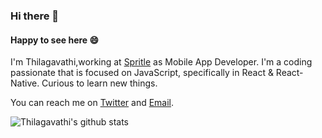 ### Hi there 👋

#### Happy to see here 😄

I'm Thilagavathi,working at [Spritle](https://www.spritle.com/) as Mobile App Developer.
I'm a coding passionate that is focused on JavaScript, specifically in React & React-Native.
Curious to learn new things.

You can reach me on [Twitter](https://twitter.com/intent/follow?screen_name=thilagavathi123) and [Email](mailto:rthilagavathi305@gail.com).

![Thilagavathi's github stats](https://github-readme-stats.vercel.app/api?username=Thilagavathi1&show_icons=true)
<!--
**Thilagavathi1/Thilagavathi1** is a ✨ _special_ ✨ repository because its `README.md` (this file) appears on your GitHub profile.

Here are some ideas to get you started:

- 🔭 I’m currently working on ...
- 🌱 I’m currently learning ...
- 👯 I’m looking to collaborate on ...
- 🤔 I’m looking for help with ...
- 💬 Ask me about ...
- 📫 How to reach me: ...
- 😄 Pronouns: ...
- ⚡ Fun fact: ...
-->
